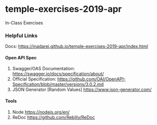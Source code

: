 # temple-exercises-2019-apr
In-Class Exercises

### Helpful Links
Docs: https://inadarei.github.io/temple-exercises-2019-apr/index.html

#### Open API Spec

1. Swagger/OAS Documentation: https://swagger.io/docs/specification/about/
2. Official Specification: https://github.com/OAI/OpenAPI-Specification/blob/master/versions/3.0.2.md
3. JSON Generator [Random Values] https://www.json-generator.com/

#### Tools

1. Node https://nodejs.org/en/
2. ReDoc https://github.com/Rebilly/ReDoc

